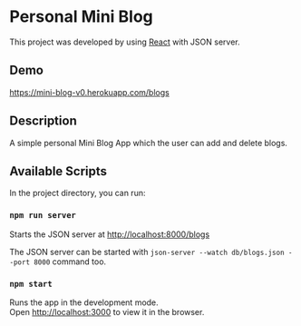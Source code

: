 # Personal Mini Blog

This project was developed by using [React](https://reactjs.org/) with JSON server.

## Demo
https://mini-blog-v0.herokuapp.com/blogs

## Description
A simple personal Mini Blog App which the user can add and delete blogs.

## Available Scripts

In the project directory, you can run:

### `npm run server`

Starts the JSON server at [http://localhost:8000/blogs](http://localhost:8000/blogs)

The JSON server can be started with `json-server --watch db/blogs.json --port 8000` command too.

### `npm start`

Runs the app in the development mode.<br />
Open [http://localhost:3000](http://localhost:3000) to view it in the browser.
